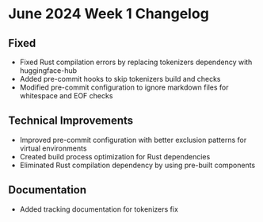 # June 2024 Week 1 Changelog

## Fixed
- Fixed Rust compilation errors by replacing tokenizers dependency with huggingface-hub
- Added pre-commit hooks to skip tokenizers build and checks
- Modified pre-commit configuration to ignore markdown files for whitespace and EOF checks

## Technical Improvements
- Improved pre-commit configuration with better exclusion patterns for virtual environments
- Created build process optimization for Rust dependencies
- Eliminated Rust compilation dependency by using pre-built components

## Documentation
- Added tracking documentation for tokenizers fix
